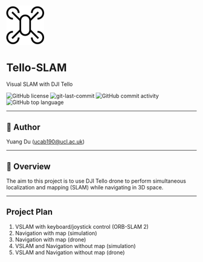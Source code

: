 <img src="https://raw.githubusercontent.com/alstondu/Tello-SLAM/fbfb2d10c64432fe60b3cd47ad782f9ca4442845/fig/drone-thin.svg" width="100" />

# Tello-SLAM
Visual SLAM with DJI Tello

<div align="left">
<img src="https://img.shields.io/github/license/alstondu/Tello-SLAM ?style=flat-square&color=5D6D7E" alt="GitHub license" />
<img src="https://img.shields.io/github/last-commit/alstondu/Tello-SLAM?style=flat-square&color=5D6D7E" alt="git-last-commit" />
<img src="https://img.shields.io/github/commit-activity/m/alstondu/Tello-SLAM?style=flat-square&color=5D6D7E" alt="GitHub commit activity" />
<img src="https://img.shields.io/github/languages/top/alstondu/Tello-SLAM?style=flat-square&color=5D6D7E" alt="GitHub top language" />
</div>

---
## 🤝 Author
Yuang Du (ucab190@ucl.ac.uk)

---
## 📍 Overview
The aim to this project is to use DJI Tello drone to perform simultaneous localization and mapping (SLAM) while navigating in 3D space.

---
## Project Plan

1.	VSLAM with keyboard/joystick control (ORB-SLAM 2)
2.	Navigation with map (simulation)
3.	Navigation with map (drone)
4.	VSLAM and Navigation without map (simulation)
5.	VSLAM and Navigation without map (drone)
